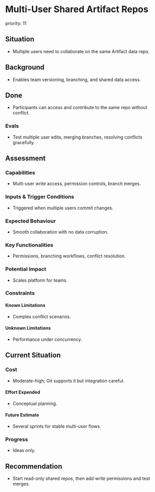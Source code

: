 # Multi-User Shared Artifact Repos

priority: 11

## Situation

- Multiple users need to collaborate on the same Artifact data repo.

## Background

- Enables team versioning, branching, and shared data access.

## Done

- Participants can access and contribute to the same repo without conflict.

### Evals

- Test multiple user edits, merging branches, resolving conflicts gracefully.

## Assessment

### Capabilities

- Multi-user write access, permission controls, branch merges.

### Inputs & Trigger Conditions

- Triggered when multiple users commit changes.

### Expected Behaviour

- Smooth collaboration with no data corruption.

### Key Functionalities

- Permissions, branching workflows, conflict resolution.

### Potential Impact

- Scales platform for teams.

### Constraints

#### Known Limitations

- Complex conflict scenarios.

#### Unknown Limitations

- Performance under concurrency.

## Current Situation

### Cost

- Moderate-high; Git supports it but integration careful.

#### Effort Expended

- Conceptual planning.

#### Future Estimate

- Several sprints for stable multi-user flows.

### Progress

- Ideas only.

## Recommendation

- Start read-only shared repos, then add write permissions and test merges.
